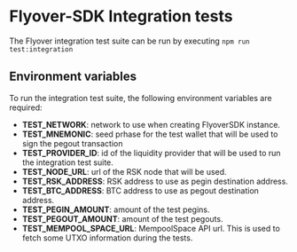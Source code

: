 # Flyover-SDK Integration tests
The Flyover integration test suite can be run by executing `npm run test:integration`

## Environment variables
To run the integration test suite, the following environment variables are required:
- **TEST_NETWORK**: network to use when creating FlyoverSDK instance.
- **TEST_MNEMONIC**: seed prhase for the test wallet that will be used to sign the pegout transaction
- **TEST_PROVIDER_ID**: id of the liquidity provider that will be used to run the integration test suite.
- **TEST_NODE_URL**: url of the RSK node that will be used.
- **TEST_RSK_ADDRESS**: RSK address to use as pegin destination address.
- **TEST_BTC_ADDRESS**: BTC address to use as pegout destination address.
- **TEST_PEGIN_AMOUNT**: amount of the test pegins.
- **TEST_PEGOUT_AMOUNT**: amount of the test pegouts.
- **TEST_MEMPOOL_SPACE_URL**: MempoolSpace API url. This is used to fetch some UTXO information during the tests.
